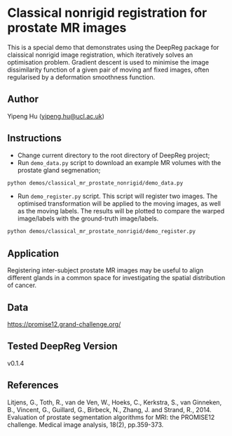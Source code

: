# Classical nonrigid registration for prostate MR images

This is a special demo that demonstrates using the DeepReg package for claissical
nonrigid image registration, which iteratively solves an optimisation problem. Gradient
descent is used to minimise the image dissimilarity function of a given pair of moving
anf fixed images, often regularised by a deformation smoothness function.

## Author

Yipeng Hu (yipeng.hu@ucl.ac.uk)

## Instructions

- Change current directory to the root directory of DeepReg project;
- Run `demo_data.py` script to download an example MR volumes with the prostate gland
  segmenation;

```bash
python demos/classical_mr_prostate_nonrigid/demo_data.py
```

- Run `demo_register.py` script. This script will register two images. The optimised
  transformation will be applied to the moving images, as well as the moving labels. The
  results will be plotted to compare the warped image/labels with the ground-truth
  image/labels.

```bash
python demos/classical_mr_prostate_nonrigid/demo_register.py
```

## Application

Registering inter-subject prostate MR images may be useful to align different glands in
a common space for investigating the spatial distribution of cancer.

## Data

https://promise12.grand-challenge.org/

## Tested DeepReg Version

v0.1.4

## References

Litjens, G., Toth, R., van de Ven, W., Hoeks, C., Kerkstra, S., van Ginneken, B.,
Vincent, G., Guillard, G., Birbeck, N., Zhang, J. and Strand, R., 2014. Evaluation of
prostate segmentation algorithms for MRI: the PROMISE12 challenge. Medical image
analysis, 18(2), pp.359-373.

```

```
